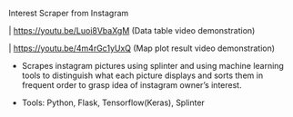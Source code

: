 Interest Scraper from Instagram

| https://youtu.be/Luoi8VbaXgM (Data table video demonstration)

| https://youtu.be/4m4rGc1yUxQ (Map plot result video demonstration)

* Scrapes instagram pictures using splinter and using machine learning tools to distinguish
what each picture displays and sorts them in frequent order to grasp idea of instagram owner’s interest.

*  Tools: Python, Flask, Tensorflow(Keras), Splinter

